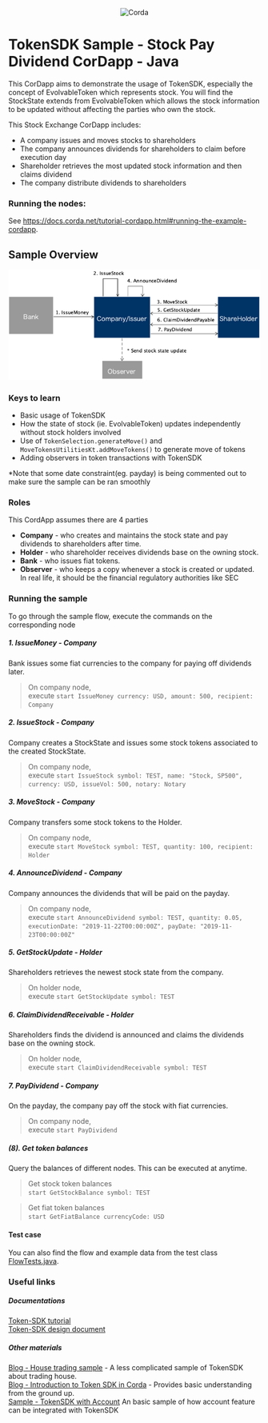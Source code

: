 <p align="center">
  <img src="https://camo.githubusercontent.com/a7b7d659d6e01a9e49ff2d9919f7a66d84aac66e/68747470733a2f2f7777772e636f7264612e6e65742f77702d636f6e74656e742f75706c6f6164732f323031362f31312f66673030355f636f7264615f622e706e67" alt="Corda" width="500">
</p>

# TokenSDK Sample - Stock Pay Dividend CorDapp - Java
This CorDapp aims to demonstrate the usage of TokenSDK, especially the concept of EvolvableToken which represents stock.
You will find the StockState extends from EvolvableToken which allows the stock information to be updated without affecting the parties who own the stock.

This Stock Exchange CorDapp includes:
* A company issues and moves stocks to shareholders
* The company announces dividends for shareholders to claim before execution day
* Shareholder retrieves the most updated stock information and then claims dividend
* The company distribute dividends to shareholders

### Running the nodes:
See https://docs.corda.net/tutorial-cordapp.html#running-the-example-cordapp.

## Sample Overview
![Overview flow diagram](diagrams/FlowDiagram.png)

### Keys to learn
* Basic usage of TokenSDK
* How the state of stock (ie. EvolvableToken) updates independently without stock holders involved 
* Use of `TokenSelection.generateMove()` and `MoveTokensUtilitiesKt.addMoveTokens()` to generate move of tokens
* Adding observers in token transactions with TokenSDK 

*Note that some date constraint(eg. payday) is being commented out to make sure the sample can be ran smoothly  

### Roles
This CordApp assumes there are 4 parties
* **Company** - who creates and maintains the stock state and pay dividends to shareholders after time.
* **Holder** - who shareholder receives dividends base on the owning stock.
* **Bank** - who issues fiat tokens.
* **Observer** - who keeps a copy whenever a stock is created or updated. 
<br>In real life, it should be the financial regulatory authorities like SEC  

### Running the sample
To go through the sample flow, execute the commands on the corresponding node  

##### 1. IssueMoney - Company
Bank issues some fiat currencies to the company for paying off dividends later. 
>On company node, <br>execute `start IssueMoney currency: USD, amount: 500, recipient: Company`

##### 2. IssueStock - Company
Company creates a StockState and issues some stock tokens associated to the created StockState.
>On company node, <br>execute `start IssueStock symbol: TEST, name: "Stock, SP500", currency: USD, issueVol: 500, notary: Notary`

##### 3. MoveStock - Company
Company transfers some stock tokens to the Holder.
>On company node, <br>execute `start MoveStock symbol: TEST, quantity: 100, recipient: Holder`

##### 4. AnnounceDividend - Company
Company announces the dividends that will be paid on the payday.
>On company node, <br>execute `start AnnounceDividend symbol: TEST, quantity: 0.05, executionDate: "2019-11-22T00:00:00Z", payDate: "2019-11-23T00:00:00Z"`

##### 5. GetStockUpdate - Holder
Shareholders retrieves the newest stock state from the company. 
>On holder node, <br>execute `start GetStockUpdate symbol: TEST`

##### 6. ClaimDividendReceivable - Holder
Shareholders finds the dividend is announced and claims the dividends base on the owning stock. 
>On holder node, <br>execute `start ClaimDividendReceivable symbol: TEST`

##### 7. PayDividend - Company
On the payday, the company pay off the stock with fiat currencies.
>On company node, <br>execute `start PayDividend`

##### (8). Get token balances
Query the balances of different nodes. This can be executed at anytime.
> Get stock token balances 
<br>`start GetStockBalance symbol: TEST`

>Get fiat token balances
<br>`start GetFiatBalance currencyCode: USD`

#### Test case
You can also find the flow and example data from the test class [FlowTests.java](workflows/src/test/java/net/corda/examples/stockexchange/FlowTests.java).
 
### Useful links
##### Documentations
[Token-SDK tutorial](https://github.com/corda/token-sdk/blob/master/docs/DvPTutorial.md)
<br>
[Token-SDK design document](https://github.com/corda/token-sdk/blob/95b7bac668c68f3108bca2c50f4f926d147ee763/design/design.md#evolvabletokentype)

##### Other materials
[Blog - House trading sample](https://medium.com/corda/lets-create-some-tokens-5e7f94c39d13) - 
A less complicated sample of TokenSDK about trading house.
<br>
[Blog - Introduction to Token SDK in Corda](https://medium.com/corda/introduction-to-token-sdk-in-corda-9b4dbcf71025) -
Provides basic understanding from the ground up.
<br>
[Sample - TokenSDK with Account](https://github.com/corda/accounts/tree/master/examples/tokens-integration-test)
An basic sample of how account feature can be integrated with TokenSDK

